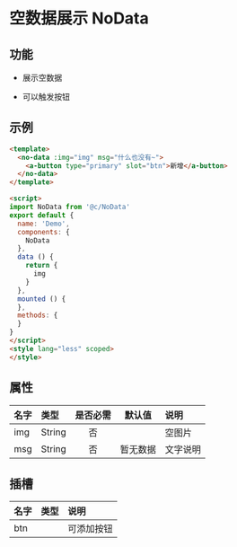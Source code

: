 # 空数据展示 NoData

## 功能

+ 展示空数据

+ 可以触发按钮


## 示例

```html
<template>
  <no-data :img="img" msg="什么也没有~">
    <a-button type="primary" slot="btn">新增</a-button>
  </no-data>
</template>

<script>
import NoData from '@c/NoData'
export default {
  name: 'Demo',
  components: {
    NoData
  },
  data () {
    return {
      img
    }
  },
  mounted () {
  },
  methods: {
  }
}
</script>
<style lang="less" scoped>
</style>
```

## 属性

名字|类型|是否必需|默认值|说明
:-|:-|:-:|:-:|:-
img|String|否||空图片
msg|String|否|暂无数据|文字说明

## 插槽

名字|类型|说明
:-|:-|:-
btn||可添加按钮
